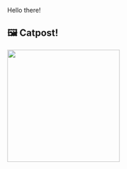 Hello there!



## 🖼️ Catpost!

<sub>
    <img src="https://cdn2.thecatapi.com/images/KXVo5br4c.jpg" height="256">
</sub>


